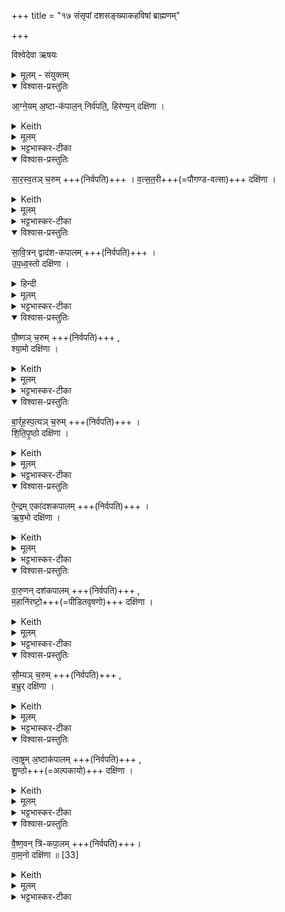 +++
title = "१७ संसृपां दशसङ्ख्याकहविषां ब्राह्मणम्"

+++

विश्वेदेवा ऋषयः

<details><summary>मूलम् - संयुक्तम्</summary>

आ॒ग्ने॒यम॒ष्टाक॑पाल॒न्निर्व॑पति॒ हिर॑ण्य॒न्दक्षि॑णा सारस्व॒तञ्च॒रुव्ँव॑त्सत॒री दक्षि॑णा सावि॒त्रन्द्वाद॑शकपालमुपध्व॒स्तो दक्षि॑णा पौ॒ष्णञ्च॒रुँ श्या॒मो दक्षि॑णा बार्‌हस्प॒त्यञ्च॒रुँ शि॑तिपृ॒ष्ठो दक्षि॑णै॒न्द्रमेका॑दशकपालमृष॒भो दक्षि॑णा वारु॒णन्दश॑कपालम्म॒हानि॑रष्टो॒ दक्षि॑णा सौ॒म्यञ्च॒रुम्ब॒भ्रुर्दक्षि॑णा त्वा॒ष्ट्रम॒ष्टाक॑पालँ शु॒ण्ठो दक्षि॑णा वैष्ण॒वन्त्रि॑कपा॒लव्ँवा॑म॒नो दक्षि॑णा ॥
</details>
<details open><summary>विश्वास-प्रस्तुतिः</summary>

आ॒ग्ने॒यम् अ॒ष्टा-क॑पाल॒न् निर्व॑पति॒, 
हिर॑ण्य॒न् दक्षि॑णा ।
</details>
<details><summary>Keith</summary>

He offers to Agni on eight potsherds; the sacrificial fee is gold. 
</details>
<details><summary>मूलम्</summary>

आ॒ग्ने॒यम॒ष्टाक॑पाल॒न्निर्व॑पति॒  ..
हिर॑ण्य॒न्दक्षि॑णा ।
</details>
<details><summary>भट्टभास्कर-टीका</summary>

1एवमभिषेचनीये पञ्चम्यां संस्थिते दशपेयस्यागामिनो देवयननस्य पश्चात् संसृपां हविर्भिर्यजेत, तानि विदधाति - आग्नेयमष्टाकपालमिति ॥ षष्ठ्यामुपक्रमः । तत्र पूर्वंपूर्वं देवयजनमध्यवस्यति । यत्र पूर्वस्या आहवनीयः तत्र उत्तरस्या गार्हपत्यः । 

दशपेयस्य सङ्कल्पात् प्रागेवाष्टाकपालमाग्नेयं निर्वपति । हिरण्यं दक्षिणा । 'वरुणस्य सुषुवाणस्य दशधेन्द्रियं वीर्यं परापतत्' इत्यादि ब्राह्मणम् ॥
</details>
<details open><summary>विश्वास-प्रस्तुतिः</summary>

सा॒र॒स्व॒तञ् च॒रुम्  +++(निर्वपति)+++ ।
व॒त्स॒त॒री+++(=पौगण्ड-वत्सा)+++ दक्षि॑णा ।
</details>
<details><summary>Keith</summary>

(He offers) to Sarasvati an oblation; the sacrificial fee is a calf. 
</details>
<details><summary>मूलम्</summary>

सा॒र॒स्व॒तञ्च॒रुम्  +++(निर्वपति)+++ ,
व॒त्स॒त॒री दक्षि॑णा ।
</details>
<details><summary>भट्टभास्कर-टीका</summary>

2श्वोभूते सारस्वतं चरुं निर्वपति ॥ आग्नेयस्याहवनीयायतने सारस्वतस्य गार्हपत्यायतनम् । एवमुत्तरत्र द्रष्टव्यम् । अत्र वत्सतरी द्वितीयं वयः प्राप्नुवन्ती गौर्दक्षिणा । 'वत्सोक्षा' इति ष्टरच् ॥
</details>
<details open><summary>विश्वास-प्रस्तुतिः</summary>

सा॒वि॒त्रन् द्वाद॑श-कपालम्  +++(निर्वपति)+++ ।    
उ॒प॒ध्व॒स्तो दक्षि॑णा ।
</details>
<details><summary>हिन्दी</summary>

To Savitr (he offers) on twelve potsherds; the sacrificial fee is a speckled (ox). 
</details>
<details><summary>मूलम्</summary>

सा॒वि॒त्रन्द्वाद॑शकपालम्  +++(निर्वपति)+++ ,    
उ॒प॒ध्व॒स्तो +++(=शबलोक्षो)+++ दक्षि॑णा ।
</details>
<details><summary>भट्टभास्कर-टीका</summary>

3श्वोभूते सावित्रं द्वादशकपालं निर्वपति ॥ तत्रोपध्वस्तो गौर्दक्षिणा अन्येन वर्णेन परिभूतो[/भूतनि] निजवर्ण इत्यर्थः ॥
</details>
<details open><summary>विश्वास-प्रस्तुतिः</summary>

पौ॒ष्णञ् च॒रुम्  +++(निर्वपति)+++ ,   
श्या॒मो दक्षि॑णा ।
</details>
<details><summary>Keith</summary>

To Pusan (he offers) an oblation; the sacrificial fee is a dark (ox), 
</details>
<details><summary>मूलम्</summary>

पौ॒ष्णञ्च॒रुम्  +++(निर्वपति)+++ ,   
श्या॒मो दक्षि॑णा ।
</details>
<details><summary>भट्टभास्कर-टीका</summary>

4श्वोभूते पौष्णं चरुं निर्वपति ॥ तत्र श्यामो गौर्दकिष्णा ॥
</details>
<details open><summary>विश्वास-प्रस्तुतिः</summary>

बा॒र्र्ह॒स्प॒त्यञ् च॒रुम्  +++(निर्वपति)+++ ।   
शि॒ति॒पृ॒ष्ठो  दक्षि॑णा ।
</details>
<details><summary>Keith</summary>

To Brhaspati (he offers) an oblation; the sacrificial fee is a white-backed (ox). 
</details>
<details><summary>मूलम्</summary>

बा॒र्र्ह॒स्प॒त्यञ्च॒रुम्  +++(निर्वपति)+++ ,   
शि॒ति॒पृ॒ष्ठो  दक्षि॑णा ।
</details>
<details><summary>भट्टभास्कर-टीका</summary>

5श्वोभूते बार्हस्पत्यं चरुं निर्वपति ॥ तत्र शितिपृष्ठश्शुक्लपृष्ठो गौर्दक्षिणा ॥
</details>
<details open><summary>विश्वास-प्रस्तुतिः</summary>

ऐ॒न्द्रम् एका॑दशकपालम्  +++(निर्वपति)+++ ।  
ऋ॒ष॒भो दक्षि॑णा ।
</details>
<details><summary>Keith</summary>

To Indra (he offers) on eleven potsherds; the sacrificial fee is a bull. 
</details>
<details><summary>मूलम्</summary>

ऐ॒न्द्रमेका॑दशकपालम्  +++(निर्वपति)+++ ,  
ऋ॒ष॒भो दक्षि॑णा ।
</details>
<details><summary>भट्टभास्कर-टीका</summary>

6श्वोभूते ऐन्द्रमेकादशकपालं निर्वपति ॥ तत्र ऋषभो दक्षिणा ॥
</details>
<details open><summary>विश्वास-प्रस्तुतिः</summary>

वा॒रु॒णन् दश॑कपालम्  +++(निर्वपति)+++ ,  
म॒हानि॑रष्टो॒+++(=पीडितवृषणो)+++ दक्षि॑णा ।
</details>
<details><summary>Keith</summary>

To Varuna (he offers) on ten potsherds; the sacrificial fee is a great castrated (ox). 
</details>
<details><summary>मूलम्</summary>

वा॒रु॒णन्दश॑कपालम्  +++(निर्वपति)+++ ,  
म॒हानि॑रष्टो॒ दक्षि॑णा ।
</details>
<details><summary>भट्टभास्कर-टीका</summary>

7श्वोभूते वारुणं दशकपालं निर्वपति ॥ तत्र महानिरष्टः पीडितवृषणो गौर्दकिष्णा ॥
</details>
<details open><summary>विश्वास-प्रस्तुतिः</summary>

सौ॒म्यञ् च॒रुम्  +++(निर्वपति)+++ ,  
ब॒भ्रुर् दक्षि॑णा ।
</details>
<details><summary>Keith</summary>

To Soma (he offers) an oblation; the sacrificial fee is a brown (ox). 
</details>
<details><summary>मूलम्</summary>

सौ॒म्यञ्च॒रुम्  +++(निर्वपति)+++ ,  
ब॒भ्रुर्दक्षि॑णा ।
</details>
<details><summary>भट्टभास्कर-टीका</summary>

8अथ दशपेये प्रक्रान्ते आतिथ्यया प्रचर्य उपसदां पुरस्तात्सौम्यं चरुं निर्वपति द्वादश्याम् ॥ तत्र बभ्रुश्श्वेतलोहितो गौर्दकिष्णा ॥
</details>
<details open><summary>विश्वास-प्रस्तुतिः</summary>

त्वा॒ष्ट्रम् अ॒ष्टाक॑पालम्  +++(निर्वपति)+++ ,   
शु॒ण्ठो+++(=अल्पकायो)+++ दक्षि॑णा ।
</details>
<details><summary>Keith</summary>

To Tvastr (he offers) on eight potsherds; the sacrificial fee is a white (ox) 
</details>
<details><summary>मूलम्</summary>

त्वा॒ष्ट्रम॒ष्टाक॑पालम्  +++(निर्वपति)+++ ,   
शु॒ण्ठो दक्षि॑णा ।
</details>
<details><summary>भट्टभास्कर-टीका</summary>

9श्वोभूते त्रयोदश्यां प्रवर्ग्योपसद्भ्यां प्रचर्य सुब्रह्मण्यान्ते त्वाष्ट्रमष्टाकपालं निर्वपति ॥ तत्र शुण्ठः अल्पकायो गौर्दक्षिणा ॥
</details>
<details open><summary>विश्वास-प्रस्तुतिः</summary>

वै॒ष्ण॒वन् त्रि॑-कपा॒लम् +++(निर्वपति)+++।   
वा॒म॒नो दक्षि॑णा ॥ [33]
</details>
<details><summary>Keith</summary>

To Vishnu (he offers) on three potsherds; the sacrificial fee is a dwarf (ox).
</details>
<details><summary>मूलम्</summary>

वै॒ष्ण॒वन्त्रि॑कपा॒लम् +++(निर्वपति)+++ ,   
वा॒म॒नो दक्षि॑णा ॥ [33]
</details>
<details><summary>भट्टभास्कर-टीका</summary>

10श्वोभूते प्रवर्ग्योद्वासनात्प्राग्वैष्णवं त्रिकपालं निर्वपति ॥ तत्र वामनो ह्रस्वो गौर्दक्षिणा ॥

इत्यष्टमे सप्तदशोनुवाकः ॥  
</details>
